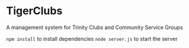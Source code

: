 # TigerClubs
A management system for Trinity Clubs and Community Service Groups

```npm install``` to install dependencies
```node server.js``` to start the server
